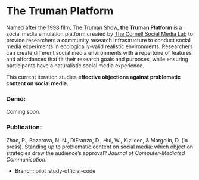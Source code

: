 The Truman Platform 
=======================

Named after the 1998 film, The Truman Show, **the Truman Platform** is a social media simulation platform created by [The Cornell Social Media Lab](https://socialmedialab.cornell.edu/) to provide researchers a community research infrastructure to conduct social media experiments in ecologically-valid realistic environments. Researchers can create different social media environments with a repertoire of features and affordances that fit their research goals and purposes, while ensuring participants have a naturalistic social media experience. 

This current iteration studies **effective objections against problematic content on social media**. 

### **Demo:** 
Coming soon.

### **Publication:**
Zhao, P., Bazarova, N. N., DiFranzo, D., Hui, W., Kizilcec, & Margolin, D. (in press). Standing up to problematic content on social media: which objection strategies draw the audience’s approval? _Journal of Computer-Mediated Communication_.

* Branch: pilot_study-official-code
